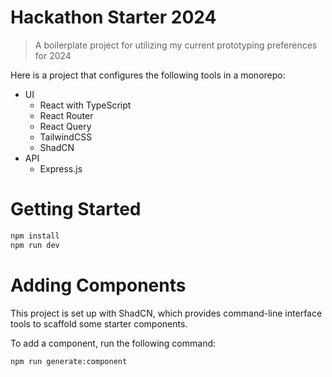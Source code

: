 # Hackathon Starter 2024

> A boilerplate project for utilizing my current prototyping preferences for 2024

Here is a project that configures the following tools in a monorepo:

- UI
  - React with TypeScript
  - React Router
  - React Query
  - TailwindCSS
  - ShadCN
- API
  - Express.js

# Getting Started

```bash
npm install
npm run dev
```

# Adding Components

This project is set up with ShadCN, which provides command-line interface tools to scaffold some starter components.

To add a component, run the following command:

```bash
npm run generate:component
```
